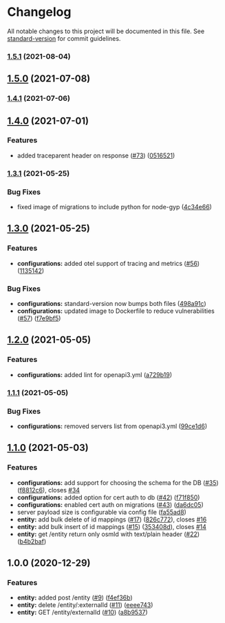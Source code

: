 # Changelog

All notable changes to this project will be documented in this file. See [standard-version](https://github.com/conventional-changelog/standard-version) for commit guidelines.

### [1.5.1](https://github.com/MapColonies/id-2-osm/compare/v1.5.0...v1.5.1) (2021-08-04)

## [1.5.0](https://github.com/MapColonies/id-2-osm/compare/v1.4.1...v1.5.0) (2021-07-08)

### [1.4.1](https://github.com/MapColonies/id-2-osm/compare/v1.4.0...v1.4.1) (2021-07-06)

## [1.4.0](https://github.com/MapColonies/id-2-osm/compare/v1.3.1...v1.4.0) (2021-07-01)


### Features

* added traceparent header on response ([#73](https://github.com/MapColonies/id-2-osm/issues/73)) ([0516521](https://github.com/MapColonies/id-2-osm/commit/05165214d3d99df72fa466821d3a1553ab1d89a3))

### [1.3.1](https://github.com/MapColonies/id-2-osm/compare/v1.3.0...v1.3.1) (2021-05-25)


### Bug Fixes

* fixed image of migrations to include python for node-gyp ([4c34e66](https://github.com/MapColonies/id-2-osm/commit/4c34e66956aacf9396eddea5d46dbfbd1ce84ffe))

## [1.3.0](https://github.com/MapColonies/id-2-osm/compare/v1.2.0...v1.3.0) (2021-05-25)


### Features

* **configurations:** added otel support of tracing and metrics ([#56](https://github.com/MapColonies/id-2-osm/issues/56)) ([1135142](https://github.com/MapColonies/id-2-osm/commit/11351427981108b00dbf5e211a4a03741936a0fc))


### Bug Fixes

* **configurations:** standard-version now bumps both files ([498a91c](https://github.com/MapColonies/id-2-osm/commit/498a91cf547a76832c3120b22d54f5ec7b84eb6c))
* **configurations:** updated image to Dockerfile to reduce vulnerabilities ([#57](https://github.com/MapColonies/id-2-osm/issues/57)) ([f7e9bf5](https://github.com/MapColonies/id-2-osm/commit/f7e9bf54524b8c7150ee7f7ba404778d531a0bc8))

## [1.2.0](https://github.com/MapColonies/id-2-osm/compare/v1.1.1...v1.2.0) (2021-05-05)


### Features

* **configurations:** added lint for openapi3.yml ([a729b19](https://github.com/MapColonies/id-2-osm/commit/a729b19f0e4ad09fe39fbe8f14656bc9c1a2b507))

### [1.1.1](https://github.com/MapColonies/id-2-osm/compare/v1.1.0...v1.1.1) (2021-05-05)


### Bug Fixes

* **configurations:** removed servers list from openapi3.yml ([99ce1d6](https://github.com/MapColonies/id-2-osm/commit/99ce1d6b245572f2a28085461d11d76ca42f1ded))

## [1.1.0](https://github.com/MapColonies/id-2-osm/compare/v1.0.0...v1.1.0) (2021-05-03)


### Features

* **configurations:** add support for choosing the schema for the DB ([#35](https://github.com/MapColonies/id-2-osm/issues/35)) ([f8812c6](https://github.com/MapColonies/id-2-osm/commit/f8812c67235a7a9c5a54597503a6cc04f93c1f49)), closes [#34](https://github.com/MapColonies/id-2-osm/issues/34)
* **configurations:** added option for cert auth to db ([#42](https://github.com/MapColonies/id-2-osm/issues/42)) ([f71f850](https://github.com/MapColonies/id-2-osm/commit/f71f8500773f79ba91d70702b04d166639f186e3))
* **configurations:** enabled cert auth on migrations ([#43](https://github.com/MapColonies/id-2-osm/issues/43)) ([da6dc05](https://github.com/MapColonies/id-2-osm/commit/da6dc051d284cab1ffeac8a567f28eb5b27167bb))
* server payload size is configurable via config file ([fa55ad8](https://github.com/MapColonies/id-2-osm/commit/fa55ad87f3bfb149035f3d003c614560dd624e4b))
* **entity:** add bulk delete of id mappings ([#17](https://github.com/MapColonies/id-2-osm/issues/17)) ([826c772](https://github.com/MapColonies/id-2-osm/commit/826c772a9c49b035d6fb120e849e7bdc058827d5)), closes [#16](https://github.com/MapColonies/id-2-osm/issues/16)
* **entity:** add bulk insert of id mappings ([#15](https://github.com/MapColonies/id-2-osm/issues/15)) ([353408d](https://github.com/MapColonies/id-2-osm/commit/353408d49cb23e35f0f3ef16eab28c62c4a39147)), closes [#14](https://github.com/MapColonies/id-2-osm/issues/14)
* **entity:** get /entity return only osmId with text/plain header ([#22](https://github.com/MapColonies/id-2-osm/issues/22)) ([b4b2baf](https://github.com/MapColonies/id-2-osm/commit/b4b2bafbe90c76da13b512306cc3305ed15a0394))

## 1.0.0 (2020-12-29)


### Features

* **entity:** added post /entity ([#9](https://github.com/MapColonies/id-2-osm/issues/9)) ([f4ef36b](https://github.com/MapColonies/id-2-osm/commit/f4ef36b209a845cc88214978c60de8cd679ddd0f))
* **entity:** delete /entity/:externalId ([#11](https://github.com/MapColonies/id-2-osm/issues/11)) ([eeee743](https://github.com/MapColonies/id-2-osm/commit/eeee7437ddcd547ec1a4262931ba6bb2730d7662))
* **entity:** GET /entity/externalId ([#10](https://github.com/MapColonies/id-2-osm/issues/10)) ([a8b9537](https://github.com/MapColonies/id-2-osm/commit/a8b9537b7cb6b77a562dc5af301e1c4158ea3136))
